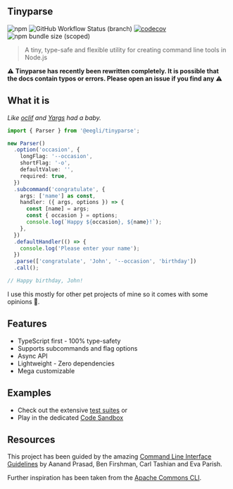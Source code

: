 ## Tinyparse

![npm](https://img.shields.io/npm/v/@eegli/tinyparse) ![GitHub Workflow Status (branch)](https://img.shields.io/github/actions/workflow/status/eegli/tinyparse/ci.yml?branch=main) [![codecov](https://codecov.io/gh/eegli/tinyparse/branch/main/graph/badge.svg?token=8MFDR4SWYM)](https://codecov.io/gh/eegli/tinyparse) ![npm bundle size (scoped)](https://img.shields.io/bundlephobia/min/@eegli/tinyparse)

> A tiny, type-safe and flexible utility for creating command line tools in Node.js

⚠️ **Tinyparse has recently been rewritten completely. It is possible that the docs contain typos or errors. Please open an issue if you find any** ⚠️

## What it is

_Like [oclif](https://oclif.io/) and [Yargs](https://yargs.js.org/) had a baby._

```ts
import { Parser } from '@eegli/tinyparse';

new Parser()
  .option('occasion', {
    longFlag: '--occasion',
    shortFlag: '-o',
    defaultValue: '',
    required: true,
  })
  .subcommand('congratulate', {
    args: ['name'] as const,
    handler: ({ args, options }) => {
      const [name] = args;
      const { occasion } = options;
      console.log(`Happy ${occasion}, ${name}!`);
    },
  })
  .defaultHandler(() => {
    console.log('Please enter your name');
  })
  .parse(['congratulate', 'John', '--occasion', 'birthday'])
  .call();

// Happy birthday, John!
```

I use this mostly for other pet projects of mine so it comes with some opinions 🤪.

## Features

- TypeScript first - 100% type-safety
- Supports subcommands and flag options
- Async API
- Lightweight - Zero dependencies
- Mega customizable

## Examples

- Check out the extensive [test suites](https://github.com/eegli/tinyparse/tree/main/test) or
- Play in the dedicated [Code Sandbox](https://codesandbox.io/s/tinyparse-sandbox-pknk4?file=/src/index.ts)

## Resources

This project has been guided by the amazing [Command Line Interface Guidelines](https://clig.dev/) by Aanand Prasad, Ben Firshman, Carl Tashian and Eva Parish.

Further inspiration has been taken from the [Apache Commons CLI](https://commons.apache.org/proper/commons-cli/).
